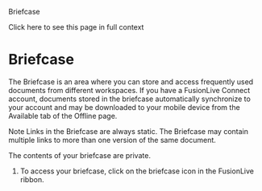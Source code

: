 Briefcase

Click here to see this page in full context

#  Briefcase

The Briefcase is an area where you can store and access frequently used
documents from different workspaces. If you have a FusionLive Connect account,
documents stored in the briefcase automatically synchronize to your account
and may be downloaded to your mobile device from the Available tab of the
Offline page.

Note  Links in the Briefcase are always static. The Briefcase may contain
multiple links to more than one version of the same document.

The contents of your briefcase are private.

  1. To access your briefcase, click on the briefcase icon in the FusionLive ribbon. 

